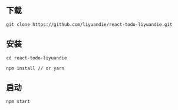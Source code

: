 ## 下载
`
git clone https://github.com/liyuandie/react-todo-liyuandie.git
`
## 安装
`
cd react-todo-liyuandie
`

`
npm install
// or
yarn
`
## 启动
`
npm start
`
